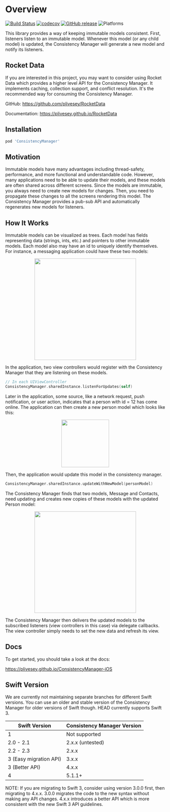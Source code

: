 # Overview

[![Build Status](https://travis-ci.org/plivesey/ConsistencyManager-iOS.svg?branch=master)](https://travis-ci.org/linkedin/ConsistencyManager-iOS)
[![codecov](https://codecov.io/gh/plivesey/ConsistencyManager-iOS/branch/master/graph/badge.svg)](https://codecov.io/gh/linkedin/ConsistencyManager-iOS)
[![GitHub release](https://img.shields.io/github/release/plivesey/ConsistencyManager-iOS.svg?maxAge=86400)](https://github.com/linkedin/ConsistencyManager-iOS/releases)
![Platforms](https://img.shields.io/badge/platforms-iOS%20%7C%20tvOS%20%7C%20macOS-blue.svg)

This library provides a way of keeping immutable models consistent. First, listeners listen to an immutable model. Whenever this model (or any child model) is updated, the Consistency Manager will generate a new model and notify its listeners.

## Rocket Data

If you are interested in this project, you may want to consider using Rocket Data which provides a higher level API for the Consistency Manager. It implements caching, collection support, and conflict resolution. It's the recommended way for consuming the Consistency Manager.

GitHub: https://github.com/plivesey/RocketData

Documentation: https://plivesey.github.io/RocketData

## Installation

```ruby
pod 'ConsistencyManager'
```

## Motivation

Immutable models have many advantages including thread-safety, performance, and more functional and understandable code. However, many applications need to be able to update their models, and these models are often shared across different screens. Since the models are immutable, you always need to create new models for changes. Then, you need to propagate these changes to all the screens rendering this model. The Consistency Manager provides a pub-sub API and automatically regenerates new models for listeners.

## How It Works

Immutable models can be visualized as trees. Each model has fields representing data (strings, ints, etc.) and pointers to other immutable models. Each model also may have an id to uniquely identify themselves. For instance, a messaging application could have these two models:

<div align="center"><img src="https://raw.githubusercontent.com/plivesey/ConsistencyManager-iOS/master/docs/images/treeOriginal.png" height="320px" /></div>

In the application, two view controllers would register with the Consistency Manager that they are listening on these models.

```swift
// In each UIViewController
ConsistencyManager.sharedInstance.listenForUpdates(self)
```

Later in the application, some source, like a network request, push notification, or user action, indicates that a person with id = 12 has come online. The application can then create a new person model which looks like this:

<div align="center"><img src="https://raw.githubusercontent.com/plivesey/ConsistencyManager-iOS/master/docs/images/nodeUpdate.png" height="150px" /></div>

Then, the application would update this model in the consistency manager.

```swift
ConsistencyManager.sharedInstance.updateWithNewModel(personModel)
```

The Consistency Manager finds that two models, Message and Contacts, need updating and creates new copies of these models with the updated Person model:

<div align="center"><img src="https://raw.githubusercontent.com/plivesey/ConsistencyManager-iOS/master/docs/images/treeUpdate.png" height="320px" /></div>

The Consistency Manager then delivers the updated models to the subscribed listeners (view controllers in this case) via delegate callbacks. The view controller simply needs to set the new data and refresh its view.

## Docs

To get started, you should take a look at the docs:

https://plivesey.github.io/ConsistencyManager-iOS

## Swift Version

We are currently not maintaining separate branches for different Swift versions. You can use an older and stable version of the Consistency Manager for older versions of Swift though. HEAD currently supports Swift 3.

| Swift Version | Consistency Manager Version  |
|---------------|------------------------------|
| 1             | Not supported                |
| 2.0 - 2.1     | 2.x.x (untested)             |
| 2.2 - 2.3     | 2.x.x                        |
| 3 (Easy migration API) | 3.x.x               |
| 3 (Better API) | 4.x.x                       |
| 4             | 5.1.1+                       |

NOTE: If you are migrating to Swift 3, consider using version 3.0.0 first, then migrating to 4.x.x. 3.0.0 migrates the code to the new syntax without making any API changes. 4.x.x introduces a better API which is more consistent with the new Swift 3 API guidelines.

